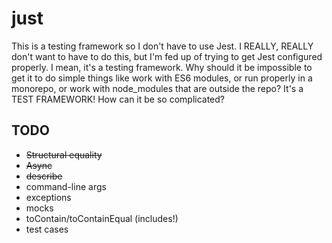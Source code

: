 # just

This is a testing framework so I don't have to use Jest. I REALLY, REALLY don't want to have to do this, but I'm fed up of trying to get Jest configured properly. I mean, it's a testing framework. Why should it be impossible to get it to do simple things like work with ES6 modules, or run properly in a monorepo, or work with node_modules that are outside the repo? It's a TEST FRAMEWORK! How can it be so complicated?

## TODO
 - ~~Structural equality~~
 - ~~Async~~
 - ~~describe~~
 - command-line args
 - exceptions
 - mocks
 - toContain/toContainEqual (includes!)
 - test cases
 